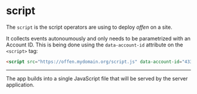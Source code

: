 <!--
Copyright 2020 - Offen Authors <hioffen@posteo.de>
SPDX-License-Identifier: Apache-2.0
-->

# script

The `script` is the script operators are using to deploy _offen_ on a site.

It collects events autonoumously and only needs to be parametrized with an Account ID. This is being done using the `data-account-id` attribute on the `<script>` tag:

```html
<script src="https://offen.mydomain.org/script.js" data-account-id="433d404a-5416-4e12-ac6e-7ee5ea222b39"></script>
```

---

The app builds into a single JavaScript file that will be served by the server application.
